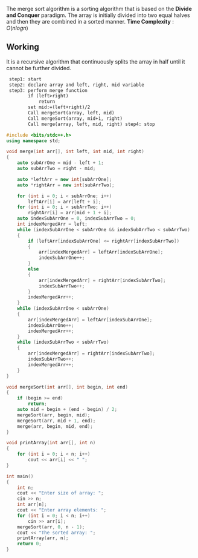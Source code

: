 The merge sort algorithm is a sorting algorithm that is based on the **Divide and Conquer** paradigm. The array is initially divided into two equal halves and then they are combined in a sorted manner.
**Time Complexity** : $O(nlogn)$
## Working
It is a recursive algorithm that continuously splits the array in half until it cannot be further divided.
```txt
 step1: start
 step2: declare array and left, right, mid variable
 step3: perform merge function
 		if (left>right)
 			return
 		set mid:=(left+right)/2
 		Call mergeSort(array, left, mid)
 		Call mergeSort(array, mid+1, right)
 		Call merge(array, left, mid, right) step4: stop
 ```

```cpp
#include <bits/stdc++.h>
using namespace std;

void merge(int arr[], int left, int mid, int right)
{
    auto subArrOne = mid - left + 1;
    auto subArrTwo = right - mid;

    auto *leftArr = new int[subArrOne];
    auto *rightArr = new int[subArrTwo];

    for (int i = 0; i < subArrOne; i++)
        leftArr[i] = arr[left + i];
    for (int i = 0; i < subArrTwo; i++)
        rightArr[i] = arr[mid + 1 + i];
    auto indexSubArrOne = 0, indexSubArrTwo = 0;
    int indexMergedArr = left;
    while (indexSubArrOne < subArrOne && indexSubArrTwo < subArrTwo)
    {
        if (leftArr[indexSubArrOne] <= rightArr[indexSubArrTwo])
        {
            arr[indexMergedArr] = leftArr[indexSubArrOne];
            indexSubArrOne++;
        }
        else
        {
            arr[indexMergedArr] = rightArr[indexSubArrTwo];
            indexSubArrTwo++;
        }
        indexMergedArr++;
    }
    while (indexSubArrOne < subArrOne)
    {
        arr[indexMergedArr] = leftArr[indexSubArrOne];
        indexSubArrOne++;
        indexMergedArr++;
    }
    while (indexSubArrTwo < subArrTwo)
    {
        arr[indexMergedArr] = rightArr[indexSubArrTwo];
        indexSubArrTwo++;
        indexMergedArr++;
    }
}

void mergeSort(int arr[], int begin, int end)
{
    if (begin >= end)
        return;
    auto mid = begin + (end - begin) / 2;
    mergeSort(arr, begin, mid);
    mergeSort(arr, mid + 1, end);
    merge(arr, begin, mid, end);
}

void printArray(int arr[], int n)
{
    for (int i = 0; i < n; i++)
        cout << arr[i] << " ";
}

int main()
{
    int n;
    cout << "Enter size of array: ";
    cin >> n;
    int arr[n];
    cout << "Enter array elements: ";
    for (int i = 0; i < n; i++)
        cin >> arr[i];
    mergeSort(arr, 0, n - 1);
    cout << "The sorted array: ";
    printArray(arr, n);
    return 0;
}
```